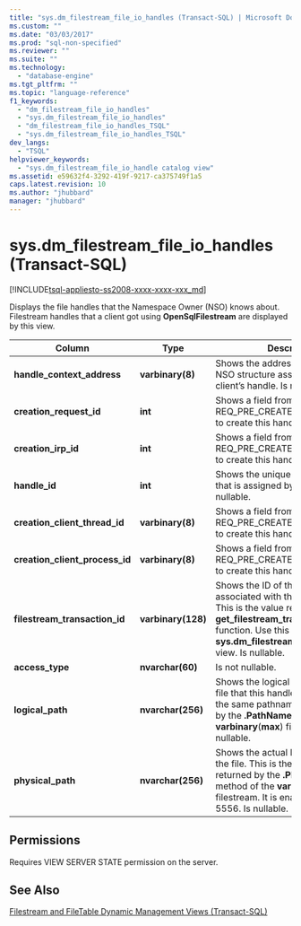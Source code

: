 ```yaml
---
title: "sys.dm_filestream_file_io_handles (Transact-SQL) | Microsoft Docs"
ms.custom: ""
ms.date: "03/03/2017"
ms.prod: "sql-non-specified"
ms.reviewer: ""
ms.suite: ""
ms.technology: 
  - "database-engine"
ms.tgt_pltfrm: ""
ms.topic: "language-reference"
f1_keywords: 
  - "dm_filestream_file_io_handles"
  - "sys.dm_filestream_file_io_handles"
  - "dm_filestream_file_io_handles_TSQL"
  - "sys.dm_filestream_file_io_handles_TSQL"
dev_langs: 
  - "TSQL"
helpviewer_keywords: 
  - "sys.dm_filestream_file_io_handle catalog view"
ms.assetid: e59632f4-3292-419f-9217-ca375749f1a5
caps.latest.revision: 10
ms.author: "jhubbard"
manager: "jhubbard"
---
```

# sys.dm_filestream_file_io_handles (Transact-SQL)
[!INCLUDE[tsql-appliesto-ss2008-xxxx-xxxx-xxx_md](../../../a9retired/includes/tsql-appliesto-ss2008-xxxx-xxxx-xxx-md.md)]

  Displays the file handles that the Namespace Owner (NSO) knows about. Filestream handles that a client got using **OpenSqlFilestream** are displayed by this view.  
  
|Column|Type|Description|  
|------------|----------|-----------------|  
|**handle_context_address**|**varbinary(8)**|Shows the address of the internal NSO structure associated with the client’s handle. Is nullable.|  
|**creation_request_id**|**int**|Shows a field from the REQ_PRE_CREATE I/O request used to create this handle. Is not nullable.|  
|**creation_irp_id**|**int**|Shows a field from the REQ_PRE_CREATE I/O request used to create this handle. Is not nullable|  
|**handle_id**|**int**|Shows the unique ID of this handle that is assigned by the driver. Is not nullable.|  
|**creation_client_thread_id**|**varbinary(8)**|Shows a field from the REQ_PRE_CREATE I/O request used to create this handle. Is nullable.|  
|**creation_client_process_id**|**varbinary(8)**|Shows a field from the REQ_PRE_CREATE I/O request used to create this handle. Is nullable.|  
|**filestream_transaction_id**|**varbinary(128)**|Shows the ID of the transaction associated with the given handle. This is the value returned by the **get_filestream_transaction_context** function. Use this field to join to the **sys.dm_filestream_file_io_requests** view. Is nullable.|  
|**access_type**|**nvarchar(60)**|Is not nullable.|  
|**logical_path**|**nvarchar(256)**|Shows the logical pathname of the file that this handle opened. This is the same pathname that is returned by the **.PathName** method of **varbinary**(**max**) filestream. Is nullable.|  
|**physical_path**|**nvarchar(256)**|Shows the actual NTFS pathname of the file. This is the same pathname returned by the **.PhysicalPathName** method of the **varbinary**(**max**) filestream. It is enabled by trace flag 5556. Is nullable.|  
  
## Permissions  
 Requires VIEW SERVER STATE permission on the server.  
  
## See Also  
 [Filestream and FileTable Dynamic Management Views &#40;Transact-SQL&#41;](../../../relational-databases/reference/system-dynamic-management-views/filestream-and-filetable-dynamic-management-views-transact-sql.md)  
  
  